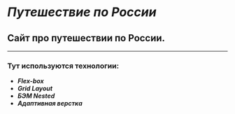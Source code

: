 # ***Путешествие по России***

## Сайт про путешествии по России.

___
### **Тут используются технологии:**
+ ***Flex-box***
+ ***Grid Layout***
+ ***БЭМ Nested***
+ ***Адаптивная верстка***



